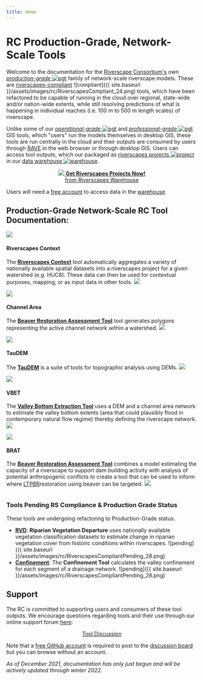 ```yaml
---
title: Home
---
```

# RC Production-Grade, Network-Scale Tools
Welcome to the documentation for the [Riverscape Consortium's](https://riverscapes.xyz) own [_production-grade_ ![pgt](https://riverscapes.xyz/assets/images/tools/grade/TRL_6_32p.png)](https://riverscapes.xyz/Tools/discrimination.html#tool-grade) family of network-scale riverscape models. These are  [riverscapes-compliant](https://riverscapes.xyz/Tools/#riverscapes-compliant) ![compliant]({{ site.baseurl }}/assets/images/rc/RiverscapesCompliant_24.png) tools, which have been refactored to be capable of running in the cloud over regional, state-wide and/or nation-wide extents, while still resolving predictions of what is happening in individual reaches (i.e. 100 m to 500 m length scales) of riverscape. 

Unlike some of our  [_operational-grade_ ![pgt](https://riverscapes.xyz/assets/images/tools/grade/TRL_4_32p.png)](https://riverscapes.xyz/Tools/discrimination.html#tool-grade) and  [_professional-grade_ ![pgt](https://riverscapes.xyz/assets/images/tools/grade/TRL_5_32p.png)](https://riverscapes.xyz/Tools/discrimination.html#tool-grade) GIS tools, which "users" run the models themselves in desktop GIS, these tools are run centrally in the cloud and their outputs are consumed by users through [RAVE](http://rave.riverscapes.xyz) in the web browser or through desktop GIS.  Users can access tool outputs, which our packaged as [riverscapes projects ![project](https://riverscapes.xyz/assets/images/data/RiverscapesProject_24.png)](https://riverscapes.xyz/Tools/Technical_Reference/Documentation_Standards/Riverscapes_Projects/) in our  [data warehouse ![warehouse](https://riverscapes.xyz/assets/images/data/RiverscapesWarehouseCloud_24.png)](https://data.riverscapes.xyz/).  

<div align="center">
<a class="hollow button" href="https://data.riverscapes.xyz"> <img  src="https://riverscapes.xyz/assets/images/data/RiverscapesWarehouseCloud_24.png">  <b>Get Riverscapes Projects Now!</b><br>from Riverscapes Warehouse </a>
</div>

Users will need a [free account](https://riverscapes.xyz/Data_Warehouses/signup.html) to access data in the [warehouse](https://data.riverscapes.xyz). 





## Production-Grade Network-Scale RC Tool Documentation:

<div class="row small-up-2 medium-up-3">

  <div class="column">
    <div class="card">
      <a href="(https://tools.riverscapes.xyz/rscontext/)"><img align="center" src="{{ site.baseurl }}/assets/images/tools/RSC_Tile.png"></a>
      <div class="card-section">
        <h4>Riverscapes Context</h4>
        <p>The <a href="(https://tools.riverscapes.xyz/rscontext/)"><b>Riverscapes Context</b></a>  tool automatically aggregates a variety of nationally available spatial datasets into a riverscapes project for a given watershed (e.g. HUC8). These data can then be used for contextual purposes, mapping, or as input data in other tools. <img src="{{ site.baseurl }}/assets/images/rc/RiverscapesCompliant_24.png"></p>
      </div>
    </div>
  </div>

  <div class="column">
    <div class="card">
      <a href="https://tools.riverscapes.xyz/brat"><img align="center" src="{{ site.baseurl }}/assets/images/tools/ChannelArea_Tile.png"></a>
      <div class="card-section">
        <h4>Channel Area</h4>
        <p>The <a href="https://tools.riverscapes.xyz/brat"><b>Beaver Restoration Assessment Tool</b></a>  tool generates polygons representing the active channel network within a watershed. <img src="{{ site.baseurl }}/assets/images/rc/RiverscapesCompliant_24.png"></p>
      </div>
    </div>
  </div>

  <div class="column">
    <div class="card">
      <a href="https://tools.riverscapes.xyz/taudem"><img align="center" src="{{ site.baseurl }}/assets/images/tools/TauDEM_Tile.png"></a>
      <div class="card-section">
        <h4>TauDEM</h4>
        <p>The <a href="https://tools.riverscapes.xyz/taudem"><b>TauDEM</b></a> is a suite of tools for topographic analysis using DEMs. <img src="{{ site.baseurl }}/assets/images/rc/RiverscapesCompliant_24.png"></p>
      </div>
    </div>
  </div>

</div>

<div class="row small-up-2 medium-up-3">

  <div class="column">
    <div class="card">
      <a href="https://tools.riverscapes.xyz/vbet"><img align="center" src="{{ site.baseurl }}/assets/images/tools/VBET_Tile.png"></a>
      <div class="card-section">
        <h4>VBET</h4>
        <p>The <a href="https://tools.riverscapes.xyz/vbet"><b>Valley Bottom Extraction Tool</b></a> uses a DEM and a channel area network to estimate the valley bottom extents (area that could plausibly flood in contemporary natural flow regime) thereby defining the riverscape network. <img src="{{ site.baseurl }}/assets/images/rc/RiverscapesCompliant_24.png"></p>
      </div>
    </div>
  </div>

  <div class="column">
    <div class="card">
      <a href="https://tools.riverscapes.xyz/brat"><img align="center" src="{{ site.baseurl }}/assets/images/tools/BRAT_Tile.png"></a>
      <div class="card-section">
        <h4>BRAT</h4>
        <p>The <a href="https://tools.riverscapes.xyz/brat"><b>Beaver Restoration Assessment Tool</b></a> combines a model estimating the capacity of a riverscape to support dam building activity with analysis of potential anthropogenic conflicts to create a tool that can be used to inform where <a href ="http://lowtechpbr.restoration.usu.edu/">LTPBR</a>restoration using beaver can be targeted. <img src="{{ site.baseurl }}/assets/images/rc/RiverscapesCompliant_24.png"></p>
      </div>
    </div>
  </div>
  <!--
  <div class="column">
    <div class="card">
      <a href="https://tools.riverscapes.xyz/brat"><img align="center" src="{{ site.baseurl }}/assets/images/tools/BRAT_Tile.png"></a>
      <div class="card-section">
        <h4>BRAT</h4>
        <p>The <a href="https://tools.riverscapes.xyz/brat"><b>Beaver Restoration Assessment Tool</b></a> combines a model estimating the capacity of a riverscape to support dam building activity with analysis of potential anthropogenic conflicts to create a tool that can be used to inform where <a href ="http://lowtechpbr.restoration.usu.edu/">LTPBR</a>restoration using beaver can be targeted. <img src="{{ site.baseurl }}/assets/images/rc/RiverscapesCompliant_24.png"></p>
      </div>
    </div>
  </div>
  --->
</div>




### Tools Pending RS Compliance & Production Grade Status
These tools are undergoing refactoring to Production-Grade status.

* [**RVD**](https://tools.riverscapes.xyz/rvd): **Riparian Vegetation Departure** uses nationally available vegetation classification datasets to estimate change in riparian vegetation cover from historic conditions within riverscapes. ![pending]({{ site.baseurl }}/assets/images/rc/RiverscapesCompliantPending_28.png)
* [**Confinement**](https://tools.riverscapes.xyz/cofinement): The **Confinement Tool** calculates the valley confinement for each segment of a drainage network. ![pending]({{ site.baseurl }}/assets/images/rc/RiverscapesCompliantPending_28.png)

## Support
The RC is committed to supporting users and consumers of these tool outputs. We encourage questions regarding tools and their use through our online support forum [here](https://github.com/Riverscapes/riverscapes-tools/discussions):

<div align="center"><a class="button" href="https://github.com/Riverscapes/riverscapes-tools/discussions"><i class="fa fa-github"></i> Tool Discussion</a></div>

Note that a [free GitHub <i class="fa fa-github"></i> account](https://github.com/signup?ref_cta=Sign+up&ref_loc=header+logged+out&ref_page=%2F&source=header-home) is required to post to the [discussion board](https://github.com/Riverscapes/riverscapes-tools/discussions) but you can browse without an account.

_As of December 2021, documentation has only just begun and will be actively updated through winter 2022._